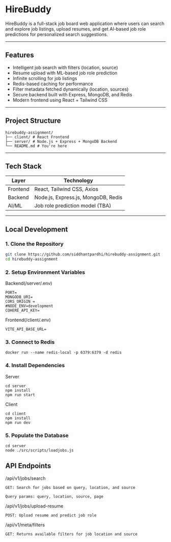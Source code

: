 # HireBuddy

HireBuddy is a full-stack job board web application where users can search and explore job listings, upload resumes, and get AI-based job role predictions for personalized search suggestions.

---

## Features

- Intelligent job search with filters (location, source)
- Resume upload with ML-based job role prediction
- Infinite scrolling for job listings
- Redis-based caching for performance
- Filter metadata fetched dynamically (location, sources)
- Secure backend built with Express, MongoDB, and Redis
- Modern frontend using React + Tailwind CSS

---

## Project Structure
```
hirebuddy-assignment/
├── client/ # React Frontend
├── server/ # Node.js + Express + MongoDB Backend
└── README.md # You're here
```

---

## Tech Stack

| Layer        | Technology                            |
|--------------|----------------------------------------|
| Frontend     | React, Tailwind CSS, Axios             |
| Backend      | Node.js, Express.js, MongoDB, Redis    |
| AI/ML        | Job role prediction model (TBA)        |
---

## Local Development

### 1. Clone the Repository

```bash
git clone https://github.com/siddhantpardhi/hirebuddy-assignment.git
cd hirebuddy-assignment
```

### 2. Setup Environment Variables
Backend(/server/.env)

```
PORT=
MONGODB_URI=
CORS_ORIGIN =
#NODE_ENV=development
COHERE_API_KEY=
```

Frontend(/client/.env)
```
VITE_API_BASE_URL=
```

### 3. Connect to Redis

```
docker run --name redis-local -p 6379:6379 -d redis
```
### 4. Install Dependencies

Server
```
cd server
npm install
npm run start
```

Client
```
cd client
npm install
npm run dev
```

### 5. Populate the Database

```
cd server
node ./src/scripts/loadjobs.js
```

## API Endpoints

/api/v1/jobs/search
```
GET: Search for jobs based on query, location, and source

Query params: query, location, source, page
```

/api/v1/jobs/upload-resume
```
POST: Upload resume and predict job role
```
/api/v1/meta/filters
```
GET: Returns available filters for job location and source
```

